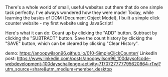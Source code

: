 There's a whole world of small, useful websites out there that do one simple task perfectly. I've always wondered how they were made! Today, while learning the basics of DOM (Document Object Model), I built a simple click counter website - my first website using JavaScript!

Here's what it can do:
Count up by clicking the "ADD" button.
Subtract by clicking the "SUBTRACT" button.
Save the count history by clicking the "SAVE" button, which can be cleared by clicking "Clear History".

demo: https://anoopwilson96.github.io/010-SimpleClickCounter/
LinkedIn post: https://www.linkedin.com/posts/anoopwilson96_100daysofcode-webdevelopment-100dayschallenge-activity-7170727777795620864-rTwj?utm_source=share&utm_medium=member_desktop
